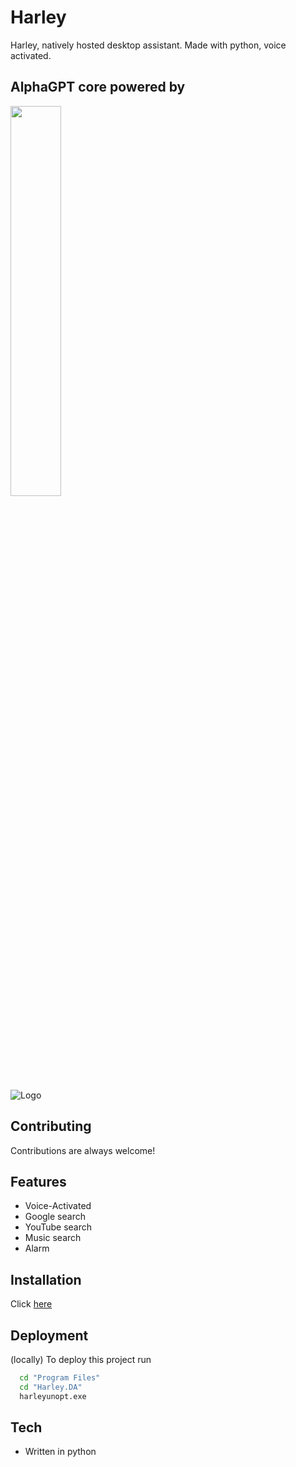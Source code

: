 
# Harley
Harley, natively hosted desktop assistant. Made with python, voice activated.
## AlphaGPT core powered by
<img src="https://upload.wikimedia.org/wikipedia/commons/thumb/4/4d/OpenAI_Logo.svg/2560px-OpenAI_Logo.svg.png" width = 40% height= "auto"/>

![Logo](https://i.imgur.com/wddbbdP.png)


## Contributing

Contributions are always welcome!

## Features

- Voice-Activated
- Google search
- YouTube search
- Music search
- Alarm


## Installation

Click [here](https://github.com/Ashcaberze/Harley/releases)
    
## Deployment
(locally)
To deploy this project run 

```bash
  cd "Program Files"
  cd "Harley.DA"
  harleyunopt.exe
```


## Tech
- Written in python
